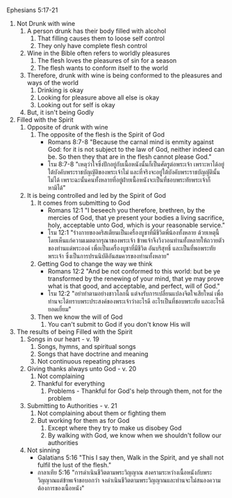 Ephesians 5:17-21

1. Not Drunk with wine
    1. A person drunk has their body filled with alcohol
        1. That filling causes them to loose self control
        2. They only have complete flesh control
    2. Wine in the Bible often refers to worldly pleasures
        1. The flesh loves the pleasures of sin for a season
        2. The flesh wants to conform itself to the world
    3. Therefore, drunk with wine is being conformed to the pleasures and ways of the world
        1. Drinking is okay
        2. Looking for pleasure above all else is okay
        3. Looking out for self is okay
    4. But, it isn't being Godly
2. Filled with the Spirit
    1. Opposite of drunk with wine
        1. The opposite of the flesh is the Spirit of God
            - Romans 8:7-8 "Because the carnal mind is enmity against God: for it is not subject to the law of God, neither indeed can be. So then they that are in the flesh cannot please God."
            - โรม 8:7-8 "เหตุว่าใจซึ่งปักอยู่กับเนื้อหนังนั้นก็เป็นศัตรูต่อพระเจ้า เพราะหาได้อยู่ใต้บังคับพระราชบัญญัติของพระเจ้าไม่ และที่จริงจะอยู่ใต้บังคับพระราชบัญญัตินั้นไม่ได้ เพราะฉะนั้นคนทั้งหลายที่อยู่ฝ่ายเนื้อหนังจะเป็นที่ชอบพระทัยพระเจ้าก็หามิได้"
    2. It is being controlled and led by the Spirit of God
        1. It comes from submitting to God
            - Romans 12:1 "I beseech you therefore, brethren, by the mercies of God, that ye present your bodies a living sacrifice, holy, acceptable unto God, which is your reasonable service."
            - โรม 12:1 "ร่างกายของคริสเตียนเป็นเครื่องบูชาที่มีชีวิตพี่น้องทั้งหลาย ด้วยเหตุนี้โดยเห็นแก่ความเมตตากรุณาของพระเจ้า ข้าพเจ้าจึงวิงวอนท่านทั้งหลายให้ถวายตัวของท่านแด่พระองค์ เพื่อเป็นเครื่องบูชาที่มีชีวิต อันบริสุทธิ์ และเป็นที่พอพระทัยพระเจ้า ซึ่งเป็นการปรนนิบัติอันสมควรของท่านทั้งหลาย"
        2. Getting God to change the way we think
            - Romans 12:2 "And be not conformed to this world: but be ye transformed by the renewing of your mind, that ye may prove what is that good, and acceptable, and perfect, will of God."
            - โรม 12:2 "อย่าทำตามอย่างชาวโลกนี้ แต่จงรับการเปลี่ยนแปลงจิตใจเสียใหม่ เพื่อท่านจะได้ทราบพระประสงค์ของพระเจ้าว่าอะไรดี อะไรเป็นที่ชอบพระทัย และอะไรดียอดเยี่ยม"
        3. Then we know the will of God
            1. You can't submit to God if you don't know His will
3. The results of being Filled with the Spirit
    1. Songs in our heart - v. 19
        1. Songs, hymns, and spiritual songs
        2. Songs that have doctrine and meaning
        3. Not continuous repeating phrases
    2. Giving thanks always unto God - v. 20
        1. Not complaining
        2. Thankful for everything
            1. Problems - Thankful for God's help through them, not for the problem
    3. Submitting to Authorities - v. 21
        1. Not complaining about them or fighting them
        2. But working for them as for God
            1. Except where they try to make us disobey God
            2. By walking with God, we know when we shouldn't follow our authorities
    4. Not sinning
        - Galatians 5:16 "This I say then, Walk in the Spirit, and ye shall not fulfil the lust of the flesh."
        - กาลาเทีย 5:16 "การดำเนินชีวิตตามพระวิญญาณ สงครามระหว่างเนื้อหนังกับพระวิญญาณแต่ข้าพเจ้าขอบอกว่า จงดำเนินชีวิตตามพระวิญญาณและท่านจะไม่สนองความต้องการของเนื้อหนัง"
